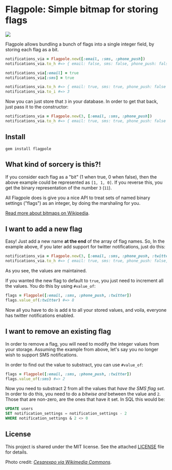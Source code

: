 # Flagpole: Simple bitmap for storing flags

![](https://upload.wikimedia.org/wikipedia/commons/thumb/8/8b/Expo_2010_Shanghai_flags_and_China_Pavilion.jpg/1024px-Expo_2010_Shanghai_flags_and_China_Pavilion.jpg)

Flagpole allows bundling a bunch of flags into a single integer field, by
storing each flag as a bit.

``` ruby
notifications_via = Flagpole.new([:email, :sms, :phone_push])
notifications_via.to_h #=> { email: false, sms: false, phone_push: false }

notifications_via[:email] = true
notifications_via[:sms] = true

notifications_via.to_h #=> { email: true, sms: true, phone_push: false }
notifications_via.to_i #=> 3
```

Now you can just store that `3` in your database. In order to get that back,
just pass it to the constructor:

``` ruby
notifications_via = Flagpole.new(3, [:email, :sms, :phone_push])
notifications_via.to_h #=> { email: true, sms: true, phone_push: false }
```

## Install

    gem install flagpole

## What kind of sorcery is this?!

If you consider each flag as a "bit" (1 when true, 0 when false), then the above
example could be represented as `[1, 1, 0]`. If you reverse this, you get the
binary representation of the number `3` (`11`).

All Flagpole does is give you a nice API to treat sets of named binary settings
("flags") as an integer, by doing the marshaling for you.

[Read more about bitmaps on Wikipedia](https://en.wikipedia.org/wiki/Bit_field).

## I want to add a new flag

Easy! Just add a new name **at the end** of the array of flag names. So, In the
example above, if you later add support for twitter notifications, just do this:

``` ruby
notifications_via = Flagpole.new(3, [:email, :sms, :phone_push, :twitter])
notifications_via.to_h #=> { email: true, sms: true, phone_push: false, twitter: false }
```

As you see, the values are maintained.

If you wanted the new flag to default to `true`, you just need to increment all
the values. You do this by using `#value_of`:

``` ruby
flags = Flagpole([:email, :sms, :phone_push, :twitter])
flags.value_of(:twitter) #=> 8
```

Now all you have to do is add `8` to all your stored values, and voila, everyone
has twitter notifications enabled.

## I want to remove an existing flag

In order to remove a flag, you will need to modify the integer values from your
storage. Assuming the example from above, let's say you no longer wish to
support SMS notifications.

In order to find out the value to substract, you can use `#value_of`:

``` ruby
flags = Flagpole([:email, :sms, :phone_push, :twitter])
flags.value_of(:sms) #=> 2
```

Now you need to substract 2 from all the values that _have the SMS flag set_. In
order to do this, you need to do a _bitwise and_ between the value and `2`.
Those that are non-zero, are the ones that have it set. In SQL this would be:

``` sql
UPDATE users
SET notification_settings = notification_settings - 2
WHERE notification_settings & 2 <> 0
```

## License

This project is shared under the MIT license. See the attached [LICENSE][] file
for details.

Photo credit: [_Cesarexpo via Wikimedia Commons_](https://commons.wikimedia.org/wiki/File%3AExpo_2010_Shanghai_flags_and_China_Pavilion.jpg).

[LICENSE]: ./LICENSE
